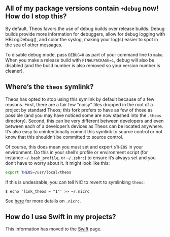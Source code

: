 ## All of my package versions contain `+debug` now! How do I stop this?
By default, Theos favors the use of debug builds over release builds. Debug builds provide more information for debuggers, allow for debug logging with HBLogDebug(), and color the syslog, making your log(s) easier to spot in the sea of other messages.

To disable debug mode, pass `DEBUG=0` as part of your command line to `make`. When you make a release build with `FINALPACKAGE=1`, debug will also be disabled (and the build number is also removed so your version number is cleaner).

## Where’s the `theos` symlink?
Theos has opted to stop using this symlink by default because of a few reasons. First, there are a fair few “noisy” files dropped in the root of a project by standard Theos; this fork prefers to have as few of those as possible (and you may have noticed some are now stashed into the `.theos` directory). Second, this can be very different between developers and even between each of a developer’s devices as Theos can be located anywhere. It’s also easy to unintentionally commit this symlink to source control or not know that this shouldn’t be committed to source control.

Of course, this does mean you must set and export `$THEOS` in your environment. Do this in your shell’s profile or environment script (for instance `~/.bash_profile`, or `~/.zshrc`) to ensure it’s always set and you don’t have to worry about it. It might look like this:

```bash
export THEOS=/usr/local/theos
```

If this is undesirable, you can tell NIC to revert to symlinking `theos`:

```console
$ echo 'link_theos = "1"' >> ~/.nicrc
```

See [here](NIC#.nicrc) for more details on `.nicrc`.

## How do I use Swift in my projects?
This information has moved to the [Swift](Swift) page.